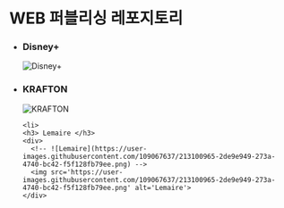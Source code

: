 <h1>WEB 퍼블리싱 레포지토리</h1>

<ul>
  <li>
    <h3> Disney+ </h3>
     <!-- ![Disney+](https://user-images.githubusercontent.com/109067637/211283735-1af663e3-0764-4315-a5b1-5444af20efcd.png) -->
    <img src='https://user-images.githubusercontent.com/109067637/211283735-1af663e3-0764-4315-a5b1-5444af20efcd.png' alt='Disney+'>
  </li>
  
  <li>
    <h3> KRAFTON </h3>
    <div>
      <!-- ![KRAFTON](https://user-images.githubusercontent.com/109067637/211285929-912450c7-c843-47c7-8802-8a64211ec3d5.png) -->
      <img src='https://user-images.githubusercontent.com/109067637/211285929-912450c7-c843-47c7-8802-8a64211ec3d5.png' alt='KRAFTON'>
    </div>
  </li>
  
    <li>
    <h3> Lemaire </h3>
    <div>
      <!-- ![Lemaire](https://user-images.githubusercontent.com/109067637/213100965-2de9e949-273a-4740-bc42-f5f128fb79ee.png) -->
      <img src='https://user-images.githubusercontent.com/109067637/213100965-2de9e949-273a-4740-bc42-f5f128fb79ee.png' alt='Lemaire'>
    </div>
  </li>
</ul>
